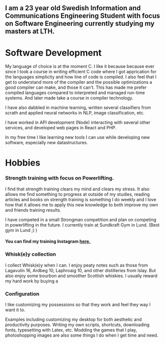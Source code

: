 ## I am a 23 year old Swedish Information and Communications Engineering Student with focus on Software Engineering currently studying my masters at LTH. 

# Software Development 
My language of choice is at the moment C. I like it because because ever since I took a course in writing efficient C code where I got apprication for the languages simplicity and how line of code is compiled. I also feel that I get to understand more of the compiler and the possible optimizations a good compiler can make, and those it can't. This has made me prefer compiled languages compared to
interpreted and managed run-time systems. And later made take a course in compiler technology.

I have also dabbled in machine learning, written several classifiers from scrath and applied neural networks in NLP, image classification, etc. 

I have worked in API development (Node) interacting with several other services, and developed web pages in React and PHP.


In my free time I like learning new tools I can use while developing new software, especially new datastructures.
# Hobbies
### Strength training with focus on Powerlifting.
I find that strength training clears my mind and clears my stress.
It also allows me find something to progress at outside of my studies, reading articles and books on strength training is something I do weekly and I love how that it allows me to apply this new knowledge to both improve my own and friends training results.

I have competed in a small Strongman competition and plan on competing in powerlifting in the future.
I currently train at Sundkraft Gym in Lund. (Best gym in Lund ;\) )
#### You can find my training Instagram [here.](https://instagram.com/simonblirstark) 

### Whisk(e)y collection
I collect Whisk(e)y when I can. I enjoy peaty notes such as those from Lagavulin 16, Ardbeg 10, Laphroaig 10, and other distilleries from Islay. But also enjoy some bourbon and smoother Scottish whiskies. I usually reward my hard work by buying a 

### Configuration
I like customizing my possessions so that they work and feel they way I want it to.

Examples including customizing my desktop for both aesthetic and productivity purposes. Writing my own scripts, shortcuts, downloading fonts, typesetting with Latex, etc.
Modding the games that I play, photoshopping images are also some things I do when I get time and need.
